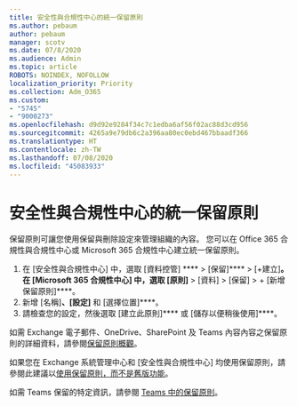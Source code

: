 ```yaml
---
title: 安全性與合規性中心的統一保留原則
ms.author: pebaum
author: pebaum
manager: scotv
ms.date: 07/8/2020
ms.audience: Admin
ms.topic: article
ROBOTS: NOINDEX, NOFOLLOW
localization_priority: Priority
ms.collection: Adm_O365
ms.custom:
- "5745"
- "9000273"
ms.openlocfilehash: d9d92e9284f34c7c1edba6af56f02ac88d3cd956
ms.sourcegitcommit: 4265a9e79db6c2a396aa80ec0ebd467bbaadf366
ms.translationtype: HT
ms.contentlocale: zh-TW
ms.lasthandoff: 07/08/2020
ms.locfileid: "45083933"
---
```

# <a name="unified-retention-policies-in-the-security--compliance-center"></a>安全性與合規性中心的統一保留原則

保留原則可讓您使用保留與刪除設定來管理組織的內容。 您可以在 Office 365 合規性與合規性中心或 Microsoft 365 合規性中心建立統一保留原則。 

1. 在 [安全性與合規性中心][](https://go.microsoft.com/fwlink/p/?linkid=2077143) 中，選取 [資料控管] **** >  [保留]**** >  [+建立]****。 <br/>
    在 [Microsoft 365 合規性中心][](https://go.microsoft.com/fwlink/p/?linkid=2077149) 中，選取 [原則]****  >  [資料] > [保留] > + [新增保留原則]****。
2. 新增 [名稱]****、[設定]**** 和 [選擇位置]****。
3. 請檢查您的設定，然後選取 [建立此原則]**** 或 [儲存以便稍後使用]****。  
      
如需 Exchange 電子郵件、OneDrive、SharePoint 及 Teams 內容內容之保留原則的詳細資料，請參閱[保留原則概觀](https://go.microsoft.com/fwlink/?linkid=2127785)。  
    
如果您在 Exchange 系統管理中心和 [安全性與合規性中心] 均使用保留原則，請參閱此建議以[使用保留原則，而不是舊版功能](https://docs.microsoft.com/microsoft-365/compliance/retention-policies?view=o365-worldwide#use-a-retention-policy-instead-of-older-features)。  
    
如需 Teams 保留的特定資訊，請參閱 [Teams 中的保留原則](https://docs.microsoft.com/microsoftteams/retention-policies)。